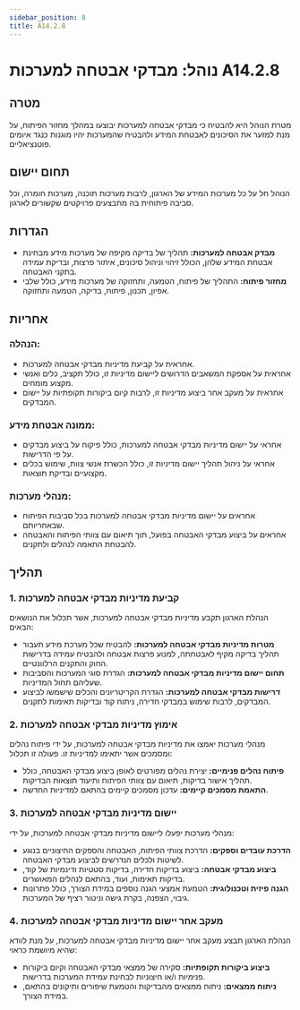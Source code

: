```yaml
---
sidebar_position: 8
title: A14.2.8
---
```


# נוהל: מבדקי אבטחה למערכות A14.2.8
## מטרה
מטרת הנוהל היא להבטיח כי מבדקי אבטחה למערכות יבוצעו במהלך מחזור הפיתוח, על מנת למזער את הסיכונים לאבטחת המידע ולהבטיח שהמערכות יהיו מוגנות כנגד איומים פוטנציאליים.

## תחום יישום
הנוהל חל על כל מערכות המידע של הארגון, לרבות מערכות תוכנה, מערכות חומרה, וכל סביבה פיתוחית בה מתבצעים פרויקטים שקשורים לארגון.

## הגדרות
- **מבדק אבטחה למערכות:** תהליך של בדיקה מקיפה של מערכות מידע מבחינת אבטחת המידע שלהן, הכולל זיהוי וניהול סיכונים, איתור פרצות, ובדיקת עמידה בתקני האבטחה.
- **מחזור פיתוח:** התהליך של פיתוח, הטמעה, ותחזוקה של מערכות מידע, כולל שלבי אפיון, תכנון, פיתוח, בדיקה, הטמעה ותחזוקה.

## אחריות
### הנהלה:
- אחראית על קביעת מדיניות מבדקי אבטחה למערכות.
- אחראית על אספקת המשאבים הדרושים ליישום מדיניות זו, כולל תקציב, כלים ואנשי מקצוע מומחים.
- אחראית על מעקב אחר ביצוע מדיניות זו, לרבות קיום ביקורות תקופתיות על יישום המבדקים.

### ממונה אבטחת מידע:
- אחראי על יישום מדיניות מבדקי אבטחה למערכות, כולל פיקוח על ביצוע מבדקים על פי הדרישות.
- אחראי על ניהול תהליך יישום מדיניות זו, כולל הכשרת אנשי צוות, שימוש בכלים מקצועיים ובדיקת תוצאות.

### מנהלי מערכות:
- אחראים על יישום מדיניות מבדקי אבטחה למערכות בכל סביבות הפיתוח שבאחריותם.
- אחראים על ביצוע מבדקי האבטחה בפועל, תוך תיאום עם צוותי הפיתוח והאבטחה להבטחת התאמה לנהלים ולתקנים.

## תהליך
### 1. קביעת מדיניות מבדקי אבטחה למערכות
הנהלת הארגון תקבע מדיניות מבדקי אבטחה למערכות, אשר תכלול את הנושאים הבאים:
- **מטרות מדיניות מבדקי אבטחה למערכות:** להבטיח שכל מערכת מידע תעבור תהליך בדיקה מקיף לאבטחתה, למנוע פרצות אבטחה ולהבטיח עמידה בדרישות החוק והתקנים הרלוונטיים.
- **תחום יישום מדיניות מבדקי אבטחה למערכות:** הגדרת סוגי המערכות והסביבות שעליהם תחול המדיניות.
- **דרישות מבדקי אבטחה למערכות:** הגדרת הקריטריונים והכלים שישמשו לביצוע המבדקים, לרבות שימוש במבדקי חדירה, ניתוח קוד ובדיקות תאימות לתקנים.

### 2. אימוץ מדיניות מבדקי אבטחה למערכות
מנהלי מערכות יאמצו את מדיניות מבדקי אבטחה למערכות, על ידי פיתוח נהלים ומסמכים אשר יתאימו למדיניות זו. פעולה זו תכלול:
- **פיתוח נהלים פנימיים:** יצירת נהלים מפורטים לאופן ביצוע מבדקי האבטחה, כולל תהליך אישור בדיקות, תיאום עם צוותי הפיתוח ותיעוד תוצאות הבדיקות.
- **התאמת מסמכים קיימים:** עדכון מסמכים קיימים בהתאם למדיניות החדשה.

### 3. יישום מדיניות מבדקי אבטחה למערכות
מנהלי מערכות יפעלו ליישום מדיניות מבדקי אבטחה למערכות, על ידי:
- **הדרכת עובדים וספקים:** הדרכת צוותי הפיתוח, האבטחה והספקים החיצוניים בנוגע לשיטות ולכלים הנדרשים לביצוע מבדקי האבטחה.
- **ביצוע מבדקי אבטחה:** ביצוע בדיקות חדירה, בדיקות סטטיות ודינמיות של קוד, בדיקות תאימות, ועוד, בהתאם לנהלים המאושרים.
- **הגנה פיזית וטכנולוגית:** הטמעת אמצעי הגנה נוספים במידת הצורך, כולל פתרונות גיבוי, הצפנה, בקרת גישה וניטור רציף של המערכות.

### 4. מעקב אחר יישום מדיניות מבדקי אבטחה למערכות
הנהלת הארגון תבצע מעקב אחר יישום מדיניות מבדקי אבטחה למערכות, על מנת לוודא שהיא מיושמת כראוי:
- **ביצוע ביקורות תקופתיות:** סקירה של ממצאי מבדקי האבטחה וקיום ביקורות פנימיות ו/או חיצוניות לבחינת עמידת המערכות בדרישות.
- **ניתוח ממצאים:** ניתוח ממצאים מהבדיקות והטמעת שיפורים ותיקונים בהתאם, במידת הצורך.